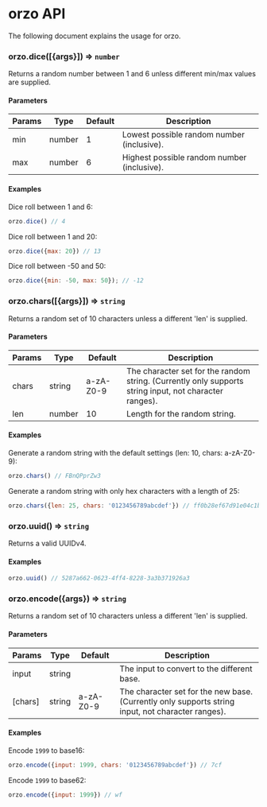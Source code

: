 # orzo API
The following document explains the usage for orzo.

### orzo.dice([{args}]) ⇒ `number`
Returns a random number between 1 and 6 unless different min/max values are supplied.

#### Parameters
| Params | Type | Default | Description |
| ------ | ---- | ------- | ----------- |
| min | number | 1 | Lowest possible random number (inclusive). |
| max | number | 6 | Highest possible random number (inclusive). |


#### Examples
Dice roll between 1 and 6:
```js
orzo.dice() // 4
```

Dice roll between 1 and 20:
```js
orzo.dice({max: 20}) // 13
```

Dice roll between -50 and 50:
```js
orzo.dice({min: -50, max: 50}); // -12
```

### orzo.chars([{args}]) ⇒ `string`
Returns a random set of 10 characters unless a different 'len' is supplied.

#### Parameters
| Params | Type | Default | Description |
| ------ | ---- | ------- | ----------- |
| chars | string | a-zA-Z0-9 | The character set for the random string. (Currently only supports string input, not character ranges). |
| len | number | 10 | Length for the random string. |

#### Examples
Generate a random string with the default settings (len: 10, chars: a-zA-Z0-9):
```js
orzo.chars() // FBnQPprZw3
```

Generate a random string with only hex characters with a length of 25:
```js
orzo.chars({len: 25, chars: '0123456789abcdef'}) // ff0b28ef67d91e04c1b707169
```

### orzo.uuid() ⇒ `string`
Returns a valid UUIDv4.

#### Examples
```js
orzo.uuid() // 5287a662-0623-4ff4-8228-3a3b371926a3
```

### orzo.encode({args}) ⇒ `string`
Returns a random set of 10 characters unless a different 'len' is supplied.

#### Parameters
| Params | Type | Default | Description |
| ------ | ---- | ------- | ----------- |
| input | string | | The input to convert to the different base. |
| [chars] | string | a-zA-Z0-9 | The character set for the new base. (Currently only supports string input, not character ranges). |

#### Examples
Encode `1999` to base16:
```js
orzo.encode({input: 1999, chars: '0123456789abcdef'}) // 7cf
```

Encode `1999` to base62:
```js
orzo.encode({input: 1999}) // wf
```
